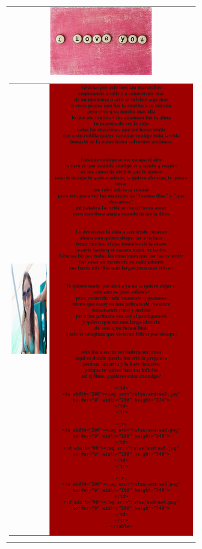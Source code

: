 
<title>TE QUIERO 
</title>
<body>
<font face="Calibri">
<embed src="rutas/ella.mp3" hidden="true" loop="true" AUTOSTART="true">
<BODY BACKGROUND="rutas/fondo.jpg">
<table width="1000" align="center" cellspacing="0" cellpadding="0" border="0">
<tr>
	<td align="center" colspan=3><img src="rutas/andrea7.jpg" border="0">
	</td>
</tr>
<tr>
<td>
	<table width="1000" cellspacing="0" cellpadding="0" border="0">
	<tr>
	<td width="200"><img src="rutas/andrea1.jpg" border="0" width="200" height="240">
	</td>
	<td width="600" align="center" bgcolor="#9e0000" rowspan=3><B>
		Gracias por este mes tan maravillos <br>
empezamos a salir y a conocernos mas<br>
de un momento a otro te volviste algo mas<br>
a veces pienso que fue tu sonrisa o tu mirada<br>
pero creo q va mucho mas alla<br>
lo que me cautivo y me enamoro fue tu alma<br>
tu manera de ver la vida<br>
todas las emociones que me haces sentir<br>
con o sin rodilla quiero caminar contigo toda la vida<br>
tomarte de la mano hasta volvernos ancianos.<br>
<br><br>
Estando contigo se me escapa el aire<br>
lo raro es que estando contigo es q siento q respiro<br>
no me canso de decirte que te quiero<br>
todo el tiempo te quiero mimar, te quiero abrazar, te quiero besar<br>
me volvi adicto al celular <br>
pero solo para ver tus mensajes de "buenos dias" y "que descanses"<br>
mi palabra favorita se convirtio en amor<br>
pero solo tiene magia cuando tu me la dices<br>
<br><br>
Le devolviste la vida a este triste corazon<br>
ahora solo quiero despertar a tu lado<br>
tener muchos viajes tomados de la mano<br>
besarte hasta q se cansen nuestros labios.<br>
Gracias bb por todas las emociones que me haces sentir<br>
por estar en mi mente en cada minuto<br>
por hacer mis dias mas largos pero mas felices.<br>
<br><br>
Te quiero tanto que ahora ya no te quiero dejar ir<br>
este mes se paso volando<br>
pero recuerdo cada momento q pasamos<br>
siento que estoy en una pelicula de romance<br>
sumamente cursi y melosa<br>
pero por primera vez soy el protagonista<br>
y quiero que sea una larga historia<br>
de esas q no tienen final<br>
q solo te imaginas que vivieron felices por siempre<br>
<br><br>
esta iba a ser tu verdadera sorpresa<br>
aqui es donde queria hacerte la pregunta<br>
pero no importa y lo hare denuevo<br>
porque te quiero hasta el infinito<br>
asi q dime: ¿quieres estar conmigo?<br>

	</td>
	<td width="200"><img src="rutas/andrea2.jpg" border="0" width="200" height="224">
	</td>
	</tr>

	<tr>
	<td width="200"><img src="rutas/andrea5.png" border="0" width="200" height="240">
	</td>
	<td width="00"><img src="rutas/andrea6.jpg" border="0" width="200" height="240">
	</td>
	</tr>
		
	<tr>
	<td width="200"><img src="rutas/andrea3.png" border="0" width="200" height="240">
	</td>
	<td width="00"><img src="rutas/andrea4.png" border="0" width="200" height="240">
	</td>
	</tr>
	</table>
</td>
</tr>
</table>
</body>

